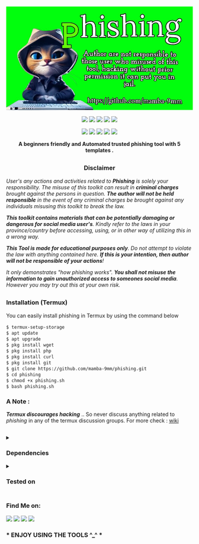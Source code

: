 <!-- Phishing -->

<p align="center">
  <img src=".github/misc/logo.png">
</p>

<p align="center">
  <img src="https://img.shields.io/badge/Version-6.9-green?style=for-the-badge">
  <img src="https://img.shields.io/github/license/mamba-9mm/phishing?style=for-the-badge">
  <img src="https://img.shields.io/github/stars/mamba-9mm/phishing?style=for-the-badge">
  <img src="https://img.shields.io/github/issues/mamba-9mm/phishing?color=red&style=for-the-badge">
  <img src="https://img.shields.io/github/forks/mamba-9mm/phishing?color=teal&style=for-the-badge">
</p>

<p align="center">
  <img src="https://img.shields.io/badge/Author-mamba--9mm-blue?style=flat-square">
  <img src="https://img.shields.io/badge/Open%20Source-Yes-darkgreen?style=flat-square">
  <img src="https://img.shields.io/badge/Maintained%3F-Yes-lightblue?style=flat-square">
  <img src="https://img.shields.io/badge/Written%20In-Bash-darkcyan?style=flat-square">
  <img
src="https://hits.seeyoufarm.com/api/count/incr/badge.svg?url=https%3A%2F%2Fgithub.com%2Fmamba-9mm%2Fphishing&title=Visitors&edge_flat=false"/></a>
</p>

<p align="center"><b>A beginners friendly and Automated trusted phishing tool with 5 templates .</b></p>

##

<h3><p align="center">Disclaimer</p></h3>

<i>User's any actions and activities related to <b>Phishing</b> is solely your responsibility. The misuse of this toolkit can result in <b>criminal charges</b> brought against the persons in question. <b>The author will not be held responsible</b> in the event of any criminal charges be brought against any individuals misusing this toolkit to break the law.

<b>This toolkit contains materials that can be potentially damaging or dangerous for social media user's</b>. Kindly refer to the laws in your province/country before accessing, using, or in  other way of utilizing this in a wrong way.

<b>This Tool is made for educational purposes only</b>. Do not attempt to violate the law with anything contained here. <b>If this is your intention, then author will not be responsible of your actions</b>!

It only demonstrates "how phishing works". <b>You shall not misuse the information to gain unauthorized access to someones social media</b>. However you may try out this at your own risk.</i>

##

### Installation (Termux)
You can easily install phishing in Termux by using the command below
```
$ termux-setup-storage
$ apt update
$ apt upgrade
$ pkg install wget
$ pkg install php
$ pkg install curl
$ pkg install git
$ git clone https://github.com/mamba-9mm/phishing.git
$ cd phishing
$ chmod +x phishing.sh
$ bash phishing.sh
```
### A Note : 
***Termux discourages hacking*** .. So never discuss anything related to *phishing* in any of the termux discussion groups. For more check : [wiki](https://wiki.termux.com/wiki/Hacking)

##

<details>
  <summary><h3>Dependencies</h3></summary>

<b>Phishing</b> requires following programs to run properly - 
- `git`
- `curl`
- `php`

> All the dependencies will be installed automatically when you run **Phishing** for the first time.
</details>

<details>
  <summary><h3>Tested on</h3></summary>

- **Ubuntu**
- **Debian**
- **Arch**
- **Manjaro**
- **Fedora**
- **Termux**
</details>

##

### Find Me on:
<p align="left">
  <a href="https://www.facebook.com/mambamentality9mm?mibextid=ZbWKwL" target="_blank"><img src="https://img.shields.io/badge/Facebook-blue?style=for-the-badge&logo=facebook"></a>
     <a href="https://m.me/mambamentality9mm" target="_blank"><img src="https://img.shields.io/badge/Chat-Messenger-blue?style=for-the-badge&logo=messenger"></a>
  </a>
  <a href="https://github.com/mamba-9mm" target="_blank"><img src="https://img.shields.io/badge/Github-MAMBA--9MM-green?style=for-the-badge&logo=github"></a>
 <a href="https://instagram.com/mamba9mm?igshid=MzMyNGUyNmU2YQ==" target="_blank"><img src="https://img.shields.io/badge/IG-mamba--9mm-red?style=for-the-badge&logo=instagram"></a>
</p>


### * ENJOY USING THE TOOLS ^_^ *


<!-- // -->







